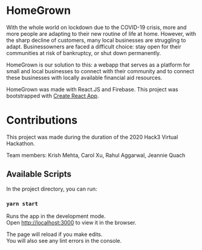 # HomeGrown

With the whole world on lockdown due to the COVID-19 crisis, more and more people are adapting to their new routine of life at home. However, with the sharp decline of customers, many local businesses are struggling to adapt. Businessowners are faced a difficult choice: stay open for their communities at risk of bankruptcy, or shut down permanently. 

HomeGrown is our solution to this: a webapp that serves as a platform for small and local businesses to connect with their community and to connect these businesses with locally available financial aid resources. 

HomeGrown was made with React.JS and Firebase. This project was bootstrapped with [Create React App](https://github.com/facebook/create-react-app).

# Contributions

This project was made during the duration of the 2020 Hack3 Virtual Hackathon.

Team members:
Krish Mehta, Carol Xu, Rahul Aggarwal, Jeannie Quach

## Available Scripts

In the project directory, you can run:

### `yarn start`

Runs the app in the development mode.<br />
Open [http://localhost:3000](http://localhost:3000) to view it in the browser.

The page will reload if you make edits.<br />
You will also see any lint errors in the console.
